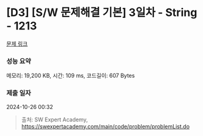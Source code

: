 # [D3] [S/W 문제해결 기본] 3일차 - String - 1213 

[문제 링크](https://swexpertacademy.com/main/code/problem/problemDetail.do?contestProbId=AV14P0c6AAUCFAYi) 

### 성능 요약

메모리: 19,200 KB, 시간: 109 ms, 코드길이: 607 Bytes

### 제출 일자

2024-10-26 00:32



> 출처: SW Expert Academy, https://swexpertacademy.com/main/code/problem/problemList.do